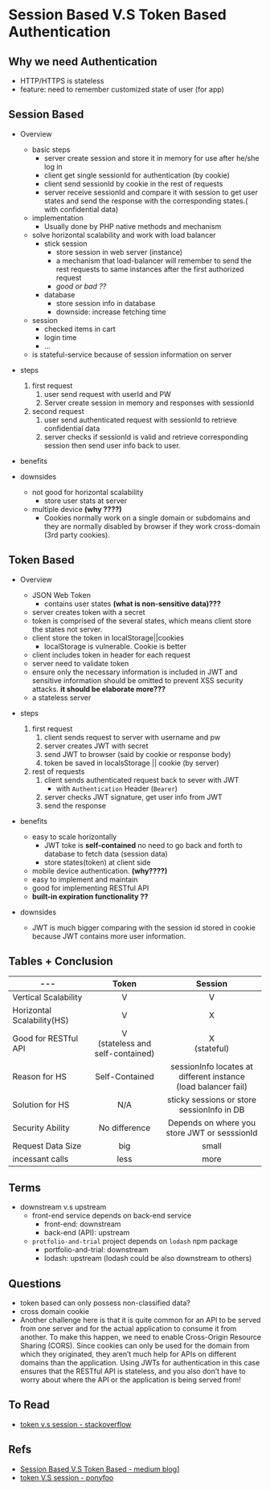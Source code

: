 
# Session Based V.S Token Based Authentication

## Why we need Authentication
* HTTP/HTTPS is stateless
* feature: need to remember customized state of user (for app)

## Session Based
* Overview
    * basic steps
      * server create session and store it in memory for use after he/she log in
      * client get single sessionId for authentication (by cookie)
      * client send sessionId by cookie in the rest of requests
      * server receive sessionId and compare it with session to get user states and send the response with the corresponding states.( with confidential data)
    * implementation
        * Usually done by PHP native methods and mechanism
    * solve horizontal scalability and work with load balancer
        * stick session
            * store session in web server (instance)
            * a mechanism that load-balancer will remember to send the rest requests to same instances after the first authorized request
            * *good or bad ??*
        * database
            * store session info in database
            * downside: increase fetching time
    * session
        * checked items in cart
        * login time
        * ...
    * is stateful-service because of session information on server

* steps
    1. first request
        1. user send request with userId and PW
        2. Server create session in memory and responses with sessionId
    2. second request
        1. user send authenticated request with sessionId to retrieve confidential data
        2. server checks if sessionId is valid and retrieve corresponding session then send user info back to user.

* benefits


* downsides
    * not good for horizontal scalability
        * store user stats at server
    * multiple device **(why ????)**
        * Cookies normally work on a single domain or subdomains and they are normally disabled by browser if they work cross-domain (3rd party cookies).


## Token Based

* Overview
    * JSON Web Token
        * contains user states **(what is  non-sensitive data)???**
    * server creates token with a secret
    * token is comprised of the several states, which means client store the states not server.
    * client store the token in localStorage||cookies
        * localStorage is vulnerable. Cookie is better
    * client includes token in header for each request
    * server need to validate token
    * ensure only the necessary information is included in JWT and sensitive information should be omitted to prevent XSS security attacks. **it should be elaborate more???**
    * a stateless server

* steps
    1. first request
        1. client sends request to server with username and pw
        2. server creates JWT with secret
        3. send JWT to browser (said by cookie or response body)
        4. token be saved in localsStorage || cookie (by server)
    2. rest of requests
        1. client sends authenticated request back to sever with JWT
            * with `Authentication` Header (`Bearer`)
        2. server checks JWT signature, get user info from JWT
        3. send the response

* benefits
    * easy to scale horizontally
        * JWT toke is **self-contained** no need to go back and forth to database to fetch data (session data)
        * store states(token) at client side
    * mobile device authentication. **(why????)**
    * easy to implement and maintain
    * good for implementing RESTful API
    *  **built-in expiration functionality ??**
* downsides
    * JWT is much bigger comparing with the session id stored in cookie because JWT contains more user information.



## Tables + Conclusion

| --- | Token | Session |
| --- | :-----: | :-------: |
| Vertical Scalability | V |  V |
| Horizontal Scalability(HS) | V | X |
| Good for RESTful API | V <br/>(stateless and self-contained) | X <br/>(stateful) |
| Reason for HS | Self-Contained | sessionInfo locates at different instance <br/> (load balancer fail)|
| Solution for HS | N/A | sticky sessions or store sessionInfo in DB |
| Security Ability | No difference | Depends on where you store JWT or sesssionId |
| Request Data Size | big | small |
| incessant calls | less | more |


## Terms
* downstream v.s upstream
    * front-end service depends on back-end service
        * front-end: downstream
        * back-end (API): upstream
    * `protfolio-and-trial` project depends on `lodash` npm package
        * portfolio-and-trial: downstream
        * lodash: upstream (lodash could be also downstream to others)

## Questions
* token based can only possess non-classified data?
* cross domain cookie
* Another challenge here is that it is quite common for an API to be served from one server and for the actual application to consume it from another. To make this happen, we need to enable Cross-Origin Resource Sharing (CORS). Since cookies can only be used for the domain from which they originated, they aren’t much help for APIs on different domains than the application. Using JWTs for authentication in this case ensures that the RESTful API is stateless, and you also don’t have to worry about where the API or the application is being served from!

## To Read
* [token v.s session - stackoverflow](https://stackoverflow.com/questions/43452896/authentication-jwt-usage-vs-session)

## Refs
* [Session Based V.S Token Based - medium blog](https://medium.com/@sherryhsu/session-vs-token-based-authentication-11a6c5ac45e4)]
* [token V.S session - ponyfoo](https://ponyfoo.com/articles/json-web-tokens-vs-session-cookies)
